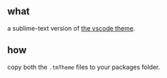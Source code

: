 ## what
a sublime-text version of [the vscode theme](https://github.com/zhiayang/vscode-theme-pretentious-name).

## how
copy both the `.tmTheme` files to your packages folder.
